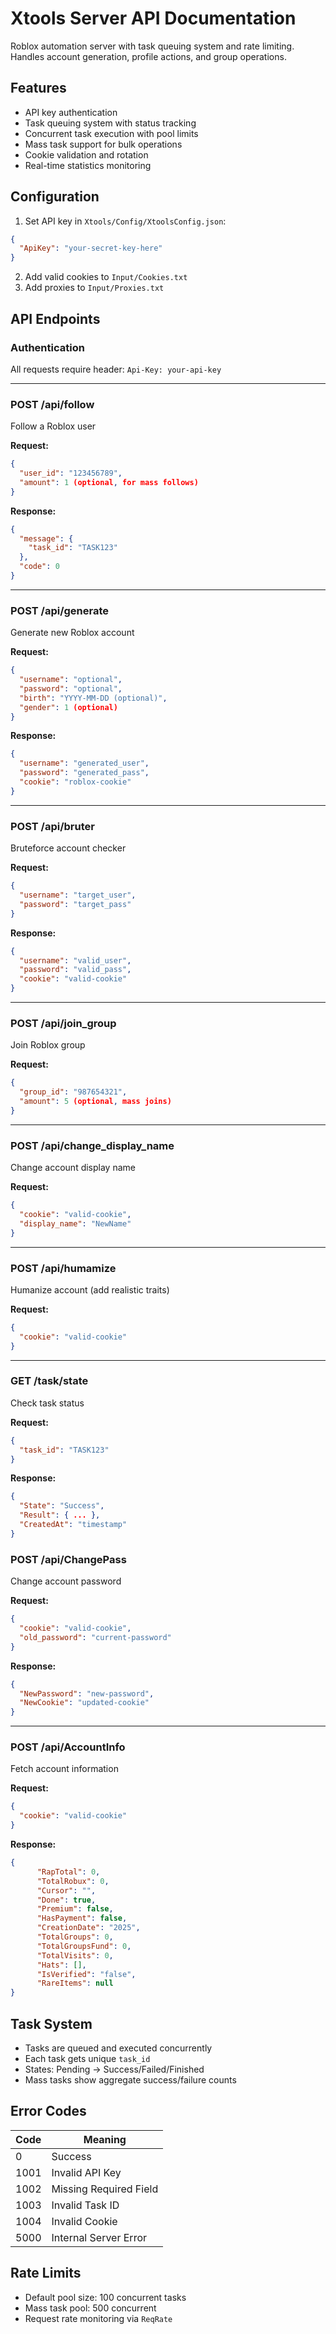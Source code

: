 # Xtools Server API Documentation

Roblox automation server with task queuing system and rate limiting. Handles account generation, profile actions, and group operations.

## Features
- API key authentication
- Task queuing system with status tracking
- Concurrent task execution with pool limits
- Mass task support for bulk operations
- Cookie validation and rotation
- Real-time statistics monitoring

## Configuration
1. Set API key in `Xtools/Config/XtoolsConfig.json`:
```json
{
  "ApiKey": "your-secret-key-here"
}
```
2. Add valid cookies to `Input/Cookies.txt`
3. Add proxies to `Input/Proxies.txt`

## API Endpoints

### Authentication
All requests require header:
`Api-Key: your-api-key`

---

### POST /api/follow
Follow a Roblox user

**Request:**
```json
{
  "user_id": "123456789",
  "amount": 1 (optional, for mass follows)
}
```

**Response:**
```json
{
  "message": {
    "task_id": "TASK123"
  },
  "code": 0
}
```

---

### POST /api/generate 
Generate new Roblox account

**Request:**
```json
{
  "username": "optional",
  "password": "optional",
  "birth": "YYYY-MM-DD (optional)",
  "gender": 1 (optional)
}
```

**Response:**
```json
{
  "username": "generated_user",
  "password": "generated_pass",
  "cookie": "roblox-cookie"
}
```

---

### POST /api/bruter
Bruteforce account checker

**Request:**
```json
{
  "username": "target_user",
  "password": "target_pass"
}
```

**Response:**
```json
{
  "username": "valid_user",
  "password": "valid_pass", 
  "cookie": "valid-cookie"
}
```

---

### POST /api/join_group
Join Roblox group

**Request:**
```json
{
  "group_id": "987654321",
  "amount": 5 (optional, mass joins)
}
```

---

### POST /api/change_display_name
Change account display name

**Request:**
```json
{
  "cookie": "valid-cookie",
  "display_name": "NewName"
}
```

---

### POST /api/humamize 
Humanize account (add realistic traits)

**Request:**
```json
{
  "cookie": "valid-cookie"
}
```

---

### GET /task/state
Check task status

**Request:**
```json
{
  "task_id": "TASK123"
}
```

**Response:**
```json
{
  "State": "Success",
  "Result": { ... },
  "CreatedAt": "timestamp"
}
```

### POST /api/ChangePass
Change account password

**Request:**
```json
{
  "cookie": "valid-cookie",
  "old_password": "current-password"
}
```

**Response:**
```json
{
  "NewPassword": "new-password",
  "NewCookie": "updated-cookie"
}
```

---

### POST /api/AccountInfo
Fetch account information

**Request:**
```json
{
  "cookie": "valid-cookie"
}
```

**Response:**
```json
{
      "RapTotal": 0,
      "TotalRobux": 0,
      "Cursor": "",
      "Done": true,
      "Premium": false,
      "HasPayment": false,
      "CreationDate": "2025",
      "TotalGroups": 0,
      "TotalGroupsFund": 0,
      "TotalVisits": 0,
      "Hats": [],
      "IsVerified": "false",
      "RareItems": null
}
```

## Task System
- Tasks are queued and executed concurrently
- Each task gets unique `task_id`
- States: Pending → Success/Failed/Finished
- Mass tasks show aggregate success/failure counts

## Error Codes
| Code | Meaning               |
|------|-----------------------|
| 0    | Success               |
| 1001 | Invalid API Key       |
| 1002 | Missing Required Field|
| 1003 | Invalid Task ID       |
| 1004 | Invalid Cookie        |
| 5000 | Internal Server Error |

## Rate Limits
- Default pool size: 100 concurrent tasks
- Mass task pool: 500 concurrent
- Request rate monitoring via `ReqRate`
